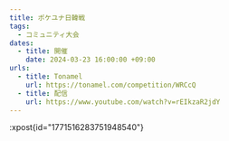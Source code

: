 ```yaml
---
title: ポケユナ日韓戦
tags:
  - コミュニティ大会
dates:
  - title: 開催
    date: 2024-03-23 16:00:00 +09:00
urls:
  - title: Tonamel
    url: https://tonamel.com/competition/WRCcQ
  - title: 配信
    url: https://www.youtube.com/watch?v=rEIkzaR2jdY
---
```


:xpost{id="1771516283751948540"}
